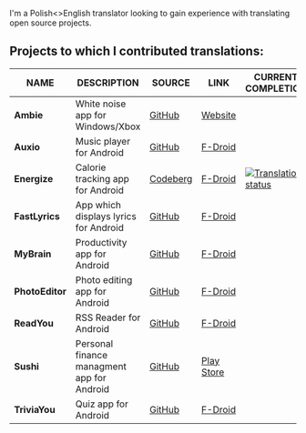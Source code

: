 I'm a Polish<>English translator looking to gain experience with translating open source projects.

Projects to which I contributed translations:
---------------------------------------------------------
| NAME | DESCRIPTION | SOURCE | LINK | CURRENT COMPLETION |
| -------- | -------- | -------- | ---------- | --------- |
| **Ambie** | White noise app for Windows/Xbox | [GitHub](https://github.com/jenius-apps/ambie) | [Website](https://ambieapp.com/) | |
| **Auxio** | Music player for Android | [GitHub](https://github.com/OxygenCobalt/Auxio) | [F-Droid](https://f-droid.org/packages/org.oxycblt.auxio/)
| **Energize** | Calorie tracking app for Android | [Codeberg](https://codeberg.org/epinez/Energize) | [F-Droid](https://f-droid.org/pl/packages/com.flasskamp.energize/) | [![Translation status](https://hosted.weblate.org/widget/energize/energize/pl/svg-badge.svg)](https://hosted.weblate.org/engage/energize/-/pl/) |
| **FastLyrics** | App which displays lyrics for Android |[GitHub](https://github.com/TecCheck/FastLyrics) | [F-Droid](https://f-droid.org/en/packages/io.github.teccheck.fastlyrics/)
| **MyBrain** | Productivity app for Android | [GitHub](https://github.com/mhss1/MyBrain) | [F-Droid](https://f-droid.org/packages/com.mhss.app.mybrain/)
| **PhotoEditor** | Photo editing app for Android | [GitHub](https://github.com/burhanrashid52/PhotoEditor) | [F-Droid](https://f-droid.org/en/packages/com.burhanrashid52.photoediting/)
| **ReadYou** | RSS Reader for Android | [GitHub](https://github.com/Ashinch/ReadYou) | [F-Droid](https://f-droid.org/packages/me.ash.reader/)
| **Sushi** | Personal finance managment app for Android | [GitHub](https://github.com/jerameel/sushi) | [Play Store](https://play.google.com/store/apps/details?id=com.jerameeldelosreyes.sushi)
| **TriviaYou** | Quiz app for Android | [GitHub](https://github.com/Bnyro/TriviaYou) | [F-Droid](https://f-droid.org/packages/com.bnyro.trivia/)
